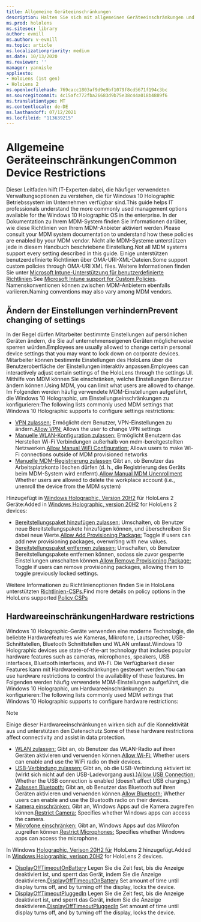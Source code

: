```yaml
---
title: Allgemeine Geräteeinschränkungen
description: Halten Sie sich mit allgemeinen Geräteeinschränkungen und -einstellungen für das gerät auf dem HoloLens Mixed Reality-Gerät auf dem laufenden.
ms.prod: hololens
ms.sitesec: library
author: evmill
ms.author: v-evmill
ms.topic: article
ms.localizationpriority: medium
ms.date: 10/13/2020
ms.reviewer: ''
manager: yannisle
appliesto:
- HoloLens (1st gen)
- HoloLens 2
ms.openlocfilehash: 769cacc1803af9d9e9bf1079f8cd5671f194c3bc
ms.sourcegitcommit: 4c15afc772fba26683d9b75e38c44a018b4889f6
ms.translationtype: MT
ms.contentlocale: de-DE
ms.lasthandoff: 07/12/2021
ms.locfileid: "113639215"
---
```

# <a name="common-device-restrictions"></a><span data-ttu-id="e8204-103">Allgemeine Geräteeinschränkungen</span><span class="sxs-lookup"><span data-stu-id="e8204-103">Common Device Restrictions</span></span> 

<span data-ttu-id="e8204-104">Dieser Leitfaden hilft IT-Experten dabei, die häufiger verwendeten Verwaltungsoptionen zu verstehen, die für Windows 10 Holographic Betriebssystem im Unternehmen verfügbar sind.</span><span class="sxs-lookup"><span data-stu-id="e8204-104">This guide helps IT professionals understand the more commonly used management options available for the Windows 10 Holographic OS in the enterprise.</span></span> <span data-ttu-id="e8204-105">In der Dokumentation zu Ihrem MDM-System finden Sie Informationen darüber, wie diese Richtlinien von Ihrem MDM-Anbieter aktiviert werden.</span><span class="sxs-lookup"><span data-stu-id="e8204-105">Please consult your MDM system documentation to understand how these policies are enabled by your MDM vendor.</span></span> <span data-ttu-id="e8204-106">Nicht alle MDM-Systeme unterstützen jede in diesem Handbuch beschriebene Einstellung.</span><span class="sxs-lookup"><span data-stu-id="e8204-106">Not all MDM systems support every setting described in this guide.</span></span> <span data-ttu-id="e8204-107">Einige unterstützen benutzerdefinierte Richtlinien über OMA-URI-XML-Dateien.</span><span class="sxs-lookup"><span data-stu-id="e8204-107">Some support custom policies through OMA-URI XML files.</span></span> <span data-ttu-id="e8204-108">Weitere Informationen finden Sie unter [Microsoft Intune-Unterstützung für benutzerdefinierte Richtlinien](/mem/intune/configuration/custom-settings-windows-10).</span><span class="sxs-lookup"><span data-stu-id="e8204-108">See [Microsoft Intune support for Custom Policies](/mem/intune/configuration/custom-settings-windows-10).</span></span> <span data-ttu-id="e8204-109">Namenskonventionen können zwischen MDM-Anbietern ebenfalls variieren.</span><span class="sxs-lookup"><span data-stu-id="e8204-109">Naming conventions may also vary among MDM vendors.</span></span>

## <a name="prevent-changing-of-settings"></a><span data-ttu-id="e8204-110">Ändern der Einstellungen verhindern</span><span class="sxs-lookup"><span data-stu-id="e8204-110">Prevent changing of settings</span></span>
<span data-ttu-id="e8204-111">In der Regel dürfen Mitarbeiter bestimmte Einstellungen auf persönlichen Geräten ändern, die Sie auf unternehmenseigenen Geräten möglicherweise sperren würden.</span><span class="sxs-lookup"><span data-stu-id="e8204-111">Employees are usually allowed to change certain personal device settings that you may want to lock down on corporate devices.</span></span> <span data-ttu-id="e8204-112">Mitarbeiter können bestimmte Einstellungen des HoloLens über die Benutzeroberfläche der Einstellungen interaktiv anpassen.</span><span class="sxs-lookup"><span data-stu-id="e8204-112">Employees can interactively adjust certain settings of the HoloLens through the settings UI.</span></span> <span data-ttu-id="e8204-113">Mithilfe von MDM können Sie einschränken, welche Einstellungen Benutzer ändern können.</span><span class="sxs-lookup"><span data-stu-id="e8204-113">Using MDM, you can limit what users are allowed to change.</span></span> <span data-ttu-id="e8204-114">Im Folgenden werden häufig verwendete MDM-Einstellungen aufgeführt, die Windows 10 Holographic, um Einstellungseinschränkungen zu konfigurieren:</span><span class="sxs-lookup"><span data-stu-id="e8204-114">The following lists commonly used MDM settings that Windows 10 Holographic supports to configure settings restrictions:</span></span>
-   <span data-ttu-id="e8204-115">[VPN zulassen:](/windows/client-management/mdm/policy-csp-settings#settings-allowvpn) Ermöglicht dem Benutzer, VPN-Einstellungen zu ändern.</span><span class="sxs-lookup"><span data-stu-id="e8204-115">[Allow VPN:](/windows/client-management/mdm/policy-csp-settings#settings-allowvpn) Allows the user to change VPN settings</span></span>
-   <span data-ttu-id="e8204-116">[Manuelle WLAN-Konfiguration zulassen:](/windows/client-management/mdm/policy-csp-wifi#wifi-allowmanualwificonfiguration) Ermöglicht Benutzern das Herstellen Wi-Fi Verbindungen außerhalb von mdm-bereitgestellten Netzwerken.</span><span class="sxs-lookup"><span data-stu-id="e8204-116">[Allow Manual WiFi Configuration:](/windows/client-management/mdm/policy-csp-wifi#wifi-allowmanualwificonfiguration) Allows users to make Wi-Fi connections outside of MDM provisioned networks</span></span>
-   <span data-ttu-id="e8204-117">[Manuelle MDM-Registrierung zulassen](/windows/client-management/mdm/policy-csp-experience#experience-allowmanualmdmunenrollment) Gibt an, ob Benutzer das Arbeitsplatzkonto löschen dürfen (d. h., die Registrierung des Geräts beim MDM-System wird entfernt).</span><span class="sxs-lookup"><span data-stu-id="e8204-117">[Allow Manual MDM Unenrollment](/windows/client-management/mdm/policy-csp-experience#experience-allowmanualmdmunenrollment) Whether users are allowed to delete the workplace account (i.e., unenroll the device from the MDM system)</span></span>

<span data-ttu-id="e8204-118">Hinzugefügt in [Windows Holographic, Version 20H2](hololens-release-notes.md#windows-holographic-version-20h2) für HoloLens 2 Geräte:</span><span class="sxs-lookup"><span data-stu-id="e8204-118">Added in [Windows Holographic, version 20H2](hololens-release-notes.md#windows-holographic-version-20h2) for HoloLens 2 devices:</span></span>
- <span data-ttu-id="e8204-119">[Bereitstellungspaket hinzufügen zulassen:](/windows/client-management/mdm/policy-csp-security#security-allowaddprovisioningpackage) Umschalten, ob Benutzer neue Bereitstellungspakete hinzufügen können, und überschreiben Sie dabei neue Werte.</span><span class="sxs-lookup"><span data-stu-id="e8204-119">[Allow Add Provisioning Package:](/windows/client-management/mdm/policy-csp-security#security-allowaddprovisioningpackage) Toggle if users can add new provisioning packages, overwriting with new values.</span></span>
- <span data-ttu-id="e8204-120">[Bereitstellungspaket entfernen zulassen:](/windows/client-management/mdm/policy-csp-security#security-allowremoveprovisioningpackage) Umschalten, ob Benutzer Bereitstellungspakete entfernen können, sodass sie zuvor gesperrte Einstellungen umschalten können.</span><span class="sxs-lookup"><span data-stu-id="e8204-120">[Allow Remove Provisioning Package:](/windows/client-management/mdm/policy-csp-security#security-allowremoveprovisioningpackage) Toggle if users can remove provisioning packages, allowing them to toggle previously locked settings.</span></span>

<span data-ttu-id="e8204-121">Weitere Informationen zu Richtlinienoptionen finden Sie in HoloLens unterstützten [Richtlinien-CSPs.](/windows/client-management/mdm/policy-csps-supported-by-hololens2)</span><span class="sxs-lookup"><span data-stu-id="e8204-121">Find more details on policy options in the HoloLens supported [Policy CSPs](/windows/client-management/mdm/policy-csps-supported-by-hololens2)</span></span>

## <a name="hardware-restrictions"></a><span data-ttu-id="e8204-122">Hardwareeinschränkungen</span><span class="sxs-lookup"><span data-stu-id="e8204-122">Hardware restrictions</span></span>
<span data-ttu-id="e8204-123">Windows 10 Holographic-Geräte verwenden eine moderne Technologie, die beliebte Hardwarefeatures wie Kameras, Mikrofone, Lautsprecher, USB-Schnittstellen, Bluetooth Schnittstellen und WLAN umfasst.</span><span class="sxs-lookup"><span data-stu-id="e8204-123">Windows 10 Holographic devices use state-of-the-art technology that includes popular hardware features such as cameras, microphones, speakers, USB interfaces, Bluetooth interfaces, and Wi-Fi.</span></span> <span data-ttu-id="e8204-124">Die Verfügbarkeit dieser Features kann mit Hardwareeinschränkungen gesteuert werden.</span><span class="sxs-lookup"><span data-stu-id="e8204-124">You can use hardware restrictions to control the availability of these features.</span></span>
<span data-ttu-id="e8204-125">Im Folgenden werden häufig verwendete MDM-Einstellungen aufgeführt, die Windows 10 Holographic, um Hardwareeinschränkungen zu konfigurieren:</span><span class="sxs-lookup"><span data-stu-id="e8204-125">The following lists commonly used MDM settings that Windows 10 Holographic supports to configure hardware restrictions:</span></span>

> [!NOTE]
> <span data-ttu-id="e8204-126">Einige dieser Hardwareeinschränkungen wirken sich auf die Konnektivität aus und unterstützen den Datenschutz.</span><span class="sxs-lookup"><span data-stu-id="e8204-126">Some of these hardware restrictions affect connectivity and assist in data protection.</span></span>

-   <span data-ttu-id="e8204-127">[WLAN zulassen:](/windows/client-management/mdm/policy-csp-wifi#wifi-allowwifi) Gibt an, ob Benutzer das WLAN-Radio auf ihren Geräten aktivieren und verwenden können.</span><span class="sxs-lookup"><span data-stu-id="e8204-127">[Allow Wi-Fi:](/windows/client-management/mdm/policy-csp-wifi#wifi-allowwifi) Whether users can enable and use the WiFi radio on their devices.</span></span>
-   <span data-ttu-id="e8204-128">[USB-Verbindung zulassen:](/windows/client-management/mdm/policy-csp-connectivity#connectivity-allowusbconnection) Gibt an, ob die USB-Verbindung aktiviert ist (wirkt sich nicht auf den USB-Ladevorgang aus).)</span><span class="sxs-lookup"><span data-stu-id="e8204-128">[Allow USB Connection:](/windows/client-management/mdm/policy-csp-connectivity#connectivity-allowusbconnection) Whether the USB connection is enabled (doesn’t affect USB charging.)</span></span>
-   <span data-ttu-id="e8204-129">[Zulassen Bluetooth:](/windows/client-management/mdm/policy-csp-connectivity#connectivity-allowbluetooth) Gibt an, ob Benutzer das Bluetooth auf ihren Geräten aktivieren und verwenden können.</span><span class="sxs-lookup"><span data-stu-id="e8204-129">[Allow Bluetooth:](/windows/client-management/mdm/policy-csp-connectivity#connectivity-allowbluetooth) Whether users can enable and use the Bluetooth radio on their devices.</span></span>
-   <span data-ttu-id="e8204-130">[Kamera einschränken:](/windows/client-management/mdm/policy-csp-privacy#privacy-letappsaccesscamera) Gibt an, Windows Apps auf die Kamera zugreifen können.</span><span class="sxs-lookup"><span data-stu-id="e8204-130">[Restrict Camera:](/windows/client-management/mdm/policy-csp-privacy#privacy-letappsaccesscamera) Specifies whether Windows apps can access the camera.</span></span>
-   <span data-ttu-id="e8204-131">[Mikrofone einschränken:](/windows/client-management/mdm/policy-csp-privacy#privacy-letappsaccessmicrophone) Gibt an, Windows Apps auf das Mikrofon zugreifen können.</span><span class="sxs-lookup"><span data-stu-id="e8204-131">[Restrict Microphones:](/windows/client-management/mdm/policy-csp-privacy#privacy-letappsaccessmicrophone) Specifies whether Windows apps can access the microphone.</span></span>

<span data-ttu-id="e8204-132">In Windows [Holographic, Verison 20H2 für](hololens-release-notes.md#windows-holographic-version-20h2) HoloLens 2 hinzugefügt.</span><span class="sxs-lookup"><span data-stu-id="e8204-132">Added in [Windows Holographic, verison 20H2](hololens-release-notes.md#windows-holographic-version-20h2) for HoloLens 2 devices.</span></span> 
- <span data-ttu-id="e8204-133">[DisplayOffTimeoutOnBattery](/windows/client-management/mdm/policy-csp-power#power-displayofftimeoutonbattery) Legen Sie die Zeit fest, bis die Anzeige deaktiviert ist, und sperrt das Gerät, indem Sie die Anzeige deaktivieren.</span><span class="sxs-lookup"><span data-stu-id="e8204-133">[DisplayOffTimeoutOnBattery](/windows/client-management/mdm/policy-csp-power#power-displayofftimeoutonbattery) Set amount of time until display turns off, and by turning off the display, locks the device.</span></span> 
- <span data-ttu-id="e8204-134">[DisplayOffTimeoutPluggedIn](/windows/client-management/mdm/policy-csp-power#power-displayofftimeoutpluggedin) Legen Sie die Zeit fest, bis die Anzeige deaktiviert ist, und sperrt das Gerät, indem Sie die Anzeige deaktivieren.</span><span class="sxs-lookup"><span data-stu-id="e8204-134">[DisplayOffTimeoutPluggedIn](/windows/client-management/mdm/policy-csp-power#power-displayofftimeoutpluggedin) Set amount of time until display turns off, and by turning off the display, locks the device.</span></span> 

